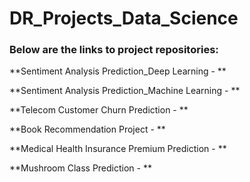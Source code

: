 # DR_Projects_Data_Science




### Below are the links to project repositories:

**Sentiment Analysis Prediction_Deep Learning - **

**Sentiment Analysis Prediction_Machine Learning - **

**Telecom Customer Churn Prediction - **

**Book Recommendation Project - **

**Medical Health Insurance Premium Prediction - **

**Mushroom Class Prediction - **
